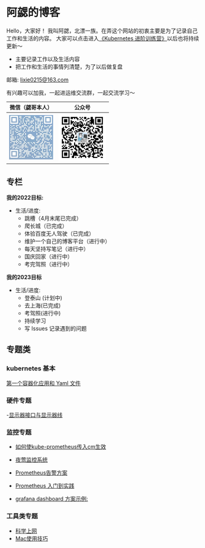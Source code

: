 # 阿勰的博客
  Hello，大家好！
    我叫阿勰，北漂一族。在弄这个网站的初衷主要是为了记录自己工作和生活的内容。
    大家可以点击进入[《Kubernetes 进阶训练营》](https://barry-boy.github.io/site/)以后也将持续更新～

  - 主要记录工作以及生活内容
  - 把工作和生活的事情列清楚，为了以后做复盘


  邮箱: lixie0215@163.com

有兴趣可以加我，一起进运维交流群，一起交流学习～

|微信（勰哥本人）|公众号|
|:----:|:----:|
|<img src="https://github.com/barry-boy/barry-boy.github.io/blob/main/png/weixin.pic.jpg" width="115">|<img src="https://github.com/barry-boy/barry-boy.github.io/blob/main/png/qrcode_for_gh_1330095f1c05_860.jpg" width="125">



## 专栏



**我的2022目标:**

  - 生活/进度:
      - 跳槽（4月末尾已完成）
      - 爬长城（已完成）
      - 体验百度无人驾驶（已完成）
      - 维护一个自己的博客平台（进行中）
      - 每天坚持写笔记（进行中）
      - 国庆回家（进行中）
      - 考完驾照（进行中）

**我的2023目标**

  - 生活/进度:
      - 登泰山 (计划中)
      - 去上海(已完成)
      - 考驾照(进行中)   
      - 持续学习 
      - 写 Issues 记录遇到的问题


## 专题类

### kubernetes 基本

[第一个容器化应用和 Yaml 文件](https://github.com/barry-boy/barry-boy.github.io/issues/33)



### 硬件专题

-[显示器接口与显示器线]()





### 监控专题 

- [如何使kube-prometheus传入cm生效](https://github.com/prometheus-operator/prometheus-operator/blob/main/Documentation/additional-scrape-config.md)

- [夜莺监控系统](https://n9e.github.io/)

- [Prometheus告警方案](https://github.com/feiyu563/PrometheusAlert)

- [Prometheus 入门到实践](https://p8s.io/docs/k8s/deploy/)

- [grafana dashboard 方案示例: ](https://github.com/dotdc/grafana-dashboards-kubernetes)
### 工具类专题

- [科学上网](https://barry-boy.github.io/site/network/4-network-docs/)
- [Mac使用技巧](https://mac.orsoon.com/news/1111503.html)
